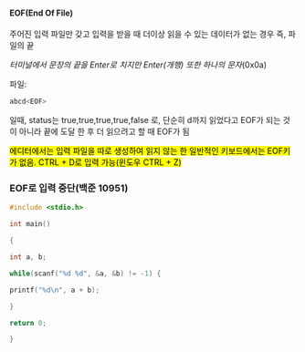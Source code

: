 #### EOF(End Of File)
주어진 입력 파일만 갖고 입력을 받을 때 더이상 읽을 수 있는 데이터가 없는 경우 즉, 파일의 끝

*터미널에서 문장의 끝을 Enter로 치지만 Enter(개행) 또한 하나의 문자*(0x0a)

파일:
```js
abcd<EOF>
```

일때, status는 true,true,true,true,false 로, 단순히 d까지 읽었다고 EOF가 되는 것이 아니라 끝에 도달 한 후 더 읽으려고 할 때 EOF가 됨

<mark>에디터에서는 입력 파일을 따로 생성하여 읽지 않는 한 일반적인 키보드에서는 EOF키가 없음. CTRL + D로 입력 가능(윈도우 CTRL + Z)</mark>

### EOF로 입력 중단(백준 10951)
```c
#include <stdio.h>

int main()

{

int a, b;

while(scanf("%d %d", &a, &b) != -1) {

printf("%d\n", a + b);

}

return 0;

}
```



